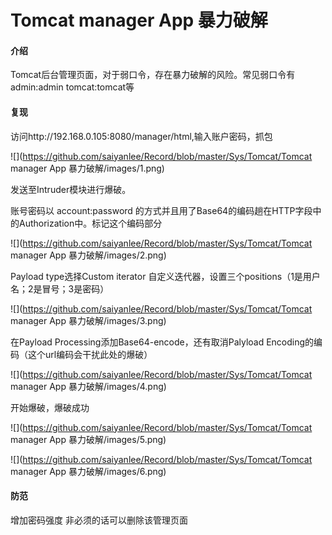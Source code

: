 # Tomcat manager App 暴力破解

#### 介绍
Tomcat后台管理页面，对于弱口令，存在暴力破解的风险。常见弱口令有 admin:admin tomcat:tomcat等

#### 复现
访问http://192.168.0.105:8080/manager/html,输入账户密码，抓包

![](https://github.com/saiyanlee/Record/blob/master/Sys/Tomcat/Tomcat manager App 暴力破解/images/1.png)

发送至Intruder模块进行爆破。

账号密码以 account:password 的方式并且用了Base64的编码趟在HTTP字段中的Authorization中。标记这个编码部分

![](https://github.com/saiyanlee/Record/blob/master/Sys/Tomcat/Tomcat manager App 暴力破解/images/2.png)

Payload type选择Custom iterator
自定义迭代器，设置三个positions（1是用户名；2是冒号；3是密码）

![](https://github.com/saiyanlee/Record/blob/master/Sys/Tomcat/Tomcat manager App 暴力破解/images/3.png)

在Payload Processing添加Base64-encode，还有取消Palyload Encoding的编码（这个url编码会干扰此处的爆破）

![](https://github.com/saiyanlee/Record/blob/master/Sys/Tomcat/Tomcat manager App 暴力破解/images/4.png)

开始爆破，爆破成功

![](https://github.com/saiyanlee/Record/blob/master/Sys/Tomcat/Tomcat manager App 暴力破解/images/5.png)

![](https://github.com/saiyanlee/Record/blob/master/Sys/Tomcat/Tomcat manager App 暴力破解/images/6.png)

#### 防范
增加密码强度
非必须的话可以删除该管理页面
